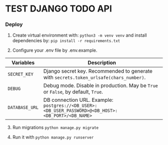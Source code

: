 # TEST DJANGO TODO API

### Deploy
1. Create virtual environment with: `python3 -m venv venv` and install dependencies by: `pip install -r requirements.txt`

2. Configure your .env file by .env.example.

| Variables                 | Description                                                                                                 |
|---------------------------|-------------------------------------------------------------------------------------------------------------|
| `SECRET_KEY`              | Django secret key. Recommended to generate with `secrets.token_urlsafe(chars_number)`.                      |
| `DEBUG`                   | Debug mode. Disable in production. May be `True` or `False`, by default, `True`.                            |
| `DATABASE_URL`            | DB connection URL. Example: `postgres://<DB_USER>:<DB_USER_PASSWORD>@<DB_HOST>:<DB_PORT>/<DB_NAME>`         |

3. Run migrations `python manage.py migrate`
   
4. Run it with `python manage.py runserver`

